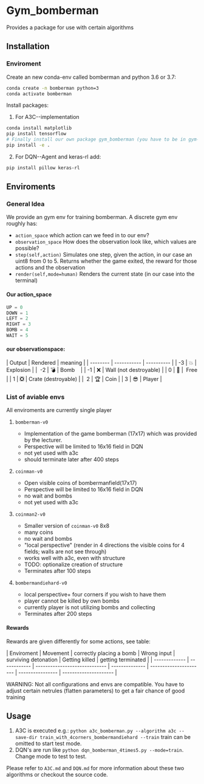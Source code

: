 # Gym_bomberman

Provides a package for use with certain algorithms

##  Installation

###  Enviroment

Create an new conda-env called bomberman and python 3.6 or 3.7:

```sh
conda create -n bomberman python=3
conda activate bomberman
```

Install packages:
 
 1. For A3C--implementation
```sh
conda install matplotlib
pip install tensorflow
# Finally install our own package gym_bomberman (you have to be in gym-bomberman)
pip install -e .
```
2. For DQN--Agent and keras-rl add:
```sh
pip install pillow keras-rl
```

## Enviroments

### General Idea

We provide an gym env for training bomberman. A discrete gym env roughly has:
- `action_space`  which action can we feed in to our env?
- `observation_space` How does the observation look like, which values are possible?
- `step(self,action)` Simulates one step, given the action, in our case an uint8 from 0 to 5. Returns whether the game exited, the reward for those actions and the observation
- `render(self,mode=human)` Renders the current state (in our case into the terminal)

#### Our action_space

```python
UP = 0
DOWN = 1
LEFT = 2
RIGHT = 3
BOMB = 4
WAIT = 5
```

#### our observationspace:

| Output | Rendered | meaning |
| -------- | ----------- | ---------- |
|     -3     |       💥     | Explosion |
|    -2      |      💣      |  Bomb    |
|    -1      |      ❌      |  Wall (not destroyable) |
|     0      |      👣      |  Free  |
|     1      |     ❎       | Crate (destroyable) |
|     2      |     🏆       | Coin  |
|     3      |     😎      |  Player |

### List of aviable envs
All enviroments are currently single player

1. `bomberman-v0`
    - Implementation of the game bomberman (17x17)  which was provided by the lecturer.
    - Perspective will be limited to 16x16 field in DQN
    - not yet used with a3c
    - should terminate later after 400 steps
2. `coinman-v0`
    - Open visible coins of bombermanfield(17x17)
    - Perspective will be limited to 16x16 field in DQN
    - no wait and bombs
    - not yet used with a3c
3. `coinman2-v0`
    - Smaller version of `coinman-v0`  8x8
    - many coins
    - no wait and bombs
    - "local perspective" (render in 4 directions the visible coins for 4 fields; walls are not see through)
    - works well with a3c, even with structure
    - TODO: optionalize creation of structure
    - Terminates after 100 steps

4. `bombermandiehard-v0`
    - local perspective+ four corners if you wish to have them
    - player cannot be killed by own bombs
    - currently player is not utilizing bombs and collecting
    - Terminates after 200 steps

#### Rewards

Rewards are given differently for some actions, see table:

| Enviroment | Movement | correctly placing a bomb | Wrong input | surviving detonation | Getting killed | getting terminated |
| ------------- | ------------ | ----------------------------- | -------------- | ---------------------- | ---------------- | --------------------- |

WARNING: Not all configurations and envs are compatible. You have to adjust certain netrules (flatten parameters) to get a fair chance of good training

## Usage

1. A3C is executed e.g.: `python a3c_bomberman.py --algorithm a3c --save-dir train_with_4corners_bombermandiehard --train` train can be omitted to start test mode.
2.  DQN's are run like `python dqn_bomberman_4times5.py --mode=train`. Change mode to test to test.


Please refer to `A3C.md` and `DQN.md` for more information about these two algorithms or checkout the source code.

